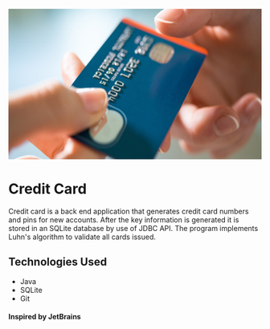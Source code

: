<p align="center">
<img src="https://github.com/jmmonte2/credit-card/blob/main/imageForReadMe/applyforcreditcard3.jpeg" height="300"
     />
</p>

# Credit Card
Credit card is a back end application that generates credit card numbers and pins for new accounts. After the key information is generated it is stored in an SQLite database by use of JDBC API. The program implements Luhn's algorithm to validate all cards issued.







## Technologies Used
* Java
* SQLite
* Git

#### Inspired by JetBrains
